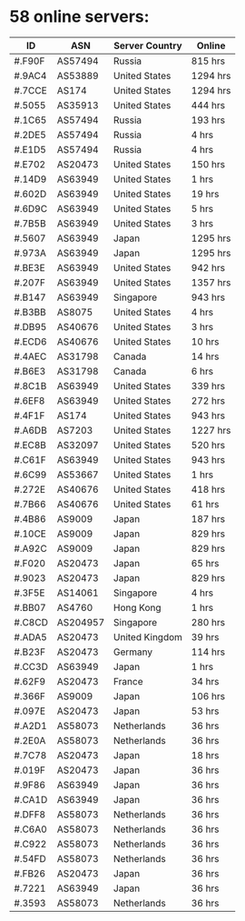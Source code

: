 # 58 online servers:

| ID | ASN | Server Country | Online |
| ------ | ------ | ------ | ------ |
| #.F90F | AS57494 | Russia | 815 hrs |
| #.9AC4 | AS53889 | United States | 1294 hrs |
| #.7CCE | AS174 | United States | 1294 hrs |
| #.5055 | AS35913 | United States | 444 hrs |
| #.1C65 | AS57494 | Russia | 193 hrs |
| #.2DE5 | AS57494 | Russia | 4 hrs |
| #.E1D5 | AS57494 | Russia | 4 hrs |
| #.E702 | AS20473 | United States | 150 hrs |
| #.14D9 | AS63949 | United States | 1 hrs |
| #.602D | AS63949 | United States | 19 hrs |
| #.6D9C | AS63949 | United States | 5 hrs |
| #.7B5B | AS63949 | United States | 3 hrs |
| #.5607 | AS63949 | Japan | 1295 hrs |
| #.973A | AS63949 | Japan | 1295 hrs |
| #.BE3E | AS63949 | United States | 942 hrs |
| #.207F | AS63949 | United States | 1357 hrs |
| #.B147 | AS63949 | Singapore | 943 hrs |
| #.B3BB | AS8075 | United States | 4 hrs |
| #.DB95 | AS40676 | United States | 3 hrs |
| #.ECD6 | AS40676 | United States | 10 hrs |
| #.4AEC | AS31798 | Canada | 14 hrs |
| #.B6E3 | AS31798 | Canada | 6 hrs |
| #.8C1B | AS63949 | United States | 339 hrs |
| #.6EF8 | AS63949 | United States | 272 hrs |
| #.4F1F | AS174 | United States | 943 hrs |
| #.A6DB | AS7203 | United States | 1227 hrs |
| #.EC8B | AS32097 | United States | 520 hrs |
| #.C61F | AS63949 | United States | 943 hrs |
| #.6C99 | AS53667 | United States | 1 hrs |
| #.272E | AS40676 | United States | 418 hrs |
| #.7B66 | AS40676 | United States | 61 hrs |
| #.4B86 | AS9009 | Japan | 187 hrs |
| #.10CE | AS9009 | Japan | 829 hrs |
| #.A92C | AS9009 | Japan | 829 hrs |
| #.F020 | AS20473 | Japan | 65 hrs |
| #.9023 | AS20473 | Japan | 829 hrs |
| #.3F5E | AS14061 | Singapore | 4 hrs |
| #.BB07 | AS4760 | Hong Kong | 1 hrs |
| #.C8CD | AS204957 | Singapore | 280 hrs |
| #.ADA5 | AS20473 | United Kingdom | 39 hrs |
| #.B23F | AS20473 | Germany | 114 hrs |
| #.CC3D | AS63949 | Japan | 1 hrs |
| #.62F9 | AS20473 | France | 34 hrs |
| #.366F | AS9009 | Japan | 106 hrs |
| #.097E | AS20473 | Japan | 53 hrs |
| #.A2D1 | AS58073 | Netherlands | 36 hrs |
| #.2E0A | AS58073 | Netherlands | 36 hrs |
| #.7C78 | AS20473 | Japan | 18 hrs |
| #.019F | AS20473 | Japan | 36 hrs |
| #.9F86 | AS63949 | Japan | 36 hrs |
| #.CA1D | AS63949 | Japan | 36 hrs |
| #.DFF8 | AS58073 | Netherlands | 36 hrs |
| #.C6A0 | AS58073 | Netherlands | 36 hrs |
| #.C922 | AS58073 | Netherlands | 36 hrs |
| #.54FD | AS58073 | Netherlands | 36 hrs |
| #.FB26 | AS20473 | Japan | 36 hrs |
| #.7221 | AS63949 | Japan | 36 hrs |
| #.3593 | AS58073 | Netherlands | 36 hrs |

